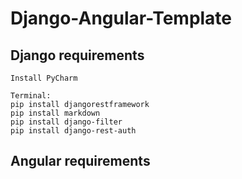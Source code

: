 # Django-Angular-Template

## Django requirements
```
Install PyCharm

Terminal:
pip install djangorestframework
pip install markdown       
pip install django-filter  
pip install django-rest-auth
```

## Angular requirements
```

```